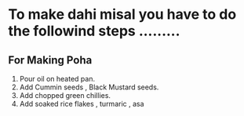 <h1>To make dahi misal you have to do the followind steps .........</h1>

<h2>For Making Poha</h2>

1. Pour oil on heated pan.
2. Add Cummin seeds , Black Mustard seeds.
3. Add chopped green chillies.
4. Add soaked rice flakes , turmaric , asa
